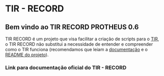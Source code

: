 # TIR - RECORD

## Bem vindo ao TIR RECORD PROTHEUS 0.6

TIR RECORD é um projeto que visa facilitar a criação de scripts para o [TIR](https://github.com/totvs/tir), o TIR RECORD não substitui
a necessidade de entender e compreender como o TIR funciona (recomendamos que leiam a [documentação](https://totvs.github.io/tir/) e o [README do projeto](https://github.com/totvs/tir)).

### Link para documentação oficial do TIR - RECORD